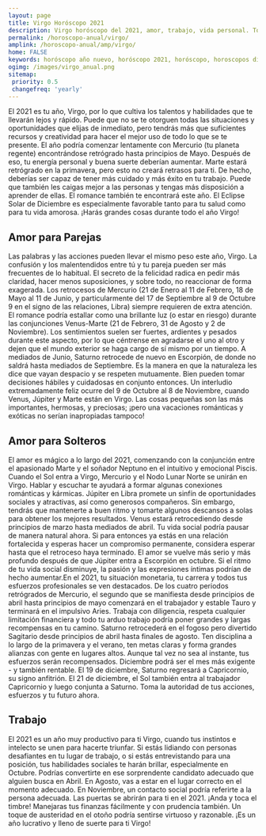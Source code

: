 ```yaml
---
layout: page
title: Virgo Horóscopo 2021 
description: Virgo horóscopo del 2021, amor, trabajo, vida personal. Todas las predicciones para Virgo 2021 gratis. Disfruta este año nuevo.
permalink: /horoscopo-anual/virgo/
amplink: /horoscopo-anual/amp/virgo/
home: FALSE
keywords: horóscopo año nuevo, horóscopo 2021, horóscopo, horoscopos diarios gratis del dia de hoy, horóscopo diario gratis,horóscopo ano nuevo 2021, horóscopo esperanza gracia, horoscopo Virgo 2021, horoscop, horóscopos gratis, horoscopo Virgo, horoscopo Virgo 2021 gratis, Tarot, Astrologia, Zodíaco, Virgo, horoscopo gratis,tarot en femenino,videncia gratuita,horoscopos gratuitos,horóscopos, astrologia,videncia gratis
ogimg: /images/virgo_anual.png
sitemap:
 priority: 0.5
 changefreq: 'yearly'
---
```





El 2021 es tu año, Virgo, por lo que cultiva los talentos y habilidades que te llevarán lejos y rápido. Puede que no se te otorguen todas las situaciones y oportunidades que elijas de inmediato, pero tendrás más que suficientes recursos y creatividad para hacer el mejor uso de todo lo que se te presente.
El año podría comenzar lentamente con Mercurio (tu planeta regente) encontrándose retrógrado hasta principios de Mayo. Después de eso, tu energía personal y buena suerte deberían aumentar.
Marte estará retrógrado en la primavera, pero esto no creará retrasos para ti. De hecho, deberías ser capaz de tener más cuidado y más éxito en tu trabajo. Puede que también les caigas mejor a las personas y tengas más disposición a aprender de ellas.
El romance también te encontrará este año. El Eclipse Solar de Diciembre es especialmente favorable tanto para tu salud como para tu vida amorosa.
¡Harás grandes cosas durante todo el año Virgo!

## Amor para Parejas

Las palabras y las acciones pueden llevar el mismo peso este año, Virgo. La confusión y los malentendidos entre tú y tu pareja pueden ser más frecuentes de lo habitual. El secreto de la felicidad radica en pedir más claridad, hacer menos suposiciones, y sobre todo, no reaccionar de forma exagerada. 
Los retrocesos de Mercurio (21 de Enero al 11 de Febrero, 18 de Mayo al 11 de Junio, y particularmente del 17 de Septiembre al 9 de Octubre 9 en el signo de las relaciones, Libra) siempre requieren de extra atención. 
El romance podría estallar como una brillante luz (o estar en riesgo) durante las conjunciones Venus-Marte (21 de Febrero, 31 de Agosto y 2 de Noviembre). Los sentimientos suelen ser fuertes, ardientes y pesados durante este aspecto, por lo que céntrense en agradarse el uno al otro y dejen que el mundo exterior se haga cargo de sí mismo por un tiempo. 
A mediados de Junio, Saturno retrocede de nuevo en Escorpión, de donde no saldrá hasta mediados de Septiembre. Es la manera en que la naturaleza les dice que vayan despacio y se respeten mutuamente. Bien pueden tomar decisiones hábiles y cuidadosas en conjunto entonces. 
Un interludio extremadamente feliz ocurre del 9 de Octubre al 8 de Noviembre, cuando Venus, Júpiter y Marte están en Virgo. Las cosas pequeñas son las más importantes, hermosas, y preciosas; ¡pero una vacaciones románticas y exóticas no serían inapropiadas tampoco!

## Amor para Solteros

El amor es mágico a lo largo del 2021, comenzando con la conjunción entre el apasionado Marte y el soñador Neptuno en el intuitivo y emocional Piscis.
Cuando el Sol entra a Virgo, Mercurio y el Nodo Lunar Norte se unirán en Virgo. Hablar y escuchar te ayudará a formar algunas conexiones románticas y kármicas.
Júpiter en Libra promete un sinfín de oportunidades sociales y atractivas, así como generosos compañeros. Sin embargo, tendrás que mantenerte a buen ritmo y tomarte algunos descansos a solas para obtener los mejores resultados.
Venus estará retrocediendo desde principios de marzo hasta mediados de abril. Tu vida social podría pausar de manera natural ahora. Si para entonces ya estás en una relación fortalecida y esperas hacer un compromiso permanente, considera esperar hasta que el retroceso haya terminado.
El amor se vuelve más serio y más profundo después de que Júpiter entra a Escorpión en octubre. Si el ritmo de tu vida social disminuye, la pasión y las expresiones íntimas podrían de hecho aumentar.En el 2021, tu situación monetaria, tu carrera y todos tus esfuerzos profesionales se ven destacados. De los cuatro periodos retrógrados de Mercurio, el segundo que se manifiesta desde principios de abril hasta principios de mayo comenzará en el trabajador y estable Tauro y terminará en el impulsivo Aries. Trabaja con diligencia, respeta cualquier limitación financiera y todo tu arduo trabajo podría poner grandes y largas recompensas en tu camino.
Saturno retrocederá en el fogoso pero divertido Sagitario desde principios de abril hasta finales de agosto. Ten disciplina a lo largo de la primavera y el verano, ten metas claras y forma grandes alianzas con gente en lugares altos. Aunque tal vez no sea al instante, tus esfuerzos serán recompensados.
Diciembre podrá ser el mes más exigente - y también rentable. El 19 de diciembre, Saturno regresará a Capricornio, su signo anfitrión. El 21 de diciembre, el Sol también entra al trabajador Capricornio y luego conjunta a Saturno. Toma la autoridad de tus acciones, esfuerzos y tu futuro ahora.

## Trabajo

El 2021 es un año muy productivo para ti Virgo, cuando tus instintos e intelecto se unen para hacerte triunfar. Si estás lidiando con personas desafiantes en tu lugar de trabajo, o si estás entrevistando para una posición, tus habilidades sociales te harán brillar, especialmente en Octubre. 
Podrías convertirte en ese sorprendente candidato adecuado que alguien busca en Abril. En Agosto, vas a estar en el lugar correcto en el momento adecuado. En Noviembre, un contacto social podría referirte a la persona adecuada. Las puertas se abrirán para ti en el 2021. ¡Anda y toca el timbre! 
Manejaras tus finanzas fácilmente y con prudencia también. Un toque de austeridad en el otoño podría sentirse virtuoso y razonable. ¡Es un año lucrativo y lleno de suerte para ti Virgo!